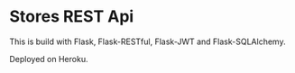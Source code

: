 # Stores REST Api

This is build with Flask, Flask-RESTful, Flask-JWT and Flask-SQLAlchemy.

Deployed on Heroku.
